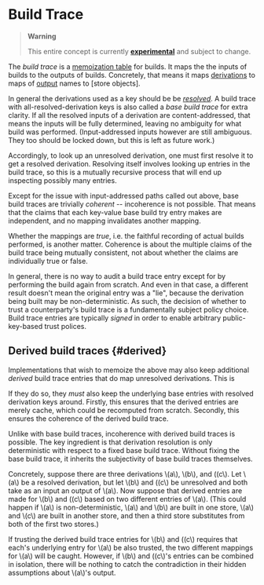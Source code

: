 # Build Trace

> **Warning**
>
> This entire concept is currently
> [**experimental**](@docroot@/development/experimental-features.md#xp-feature-ca-derivations)
> and subject to change.

The *build trace* is a [memoization table](https://en.wikipedia.org/wiki/Memoization) for builds.
It maps the the inputs of builds to the outputs of builds.
Concretely, that means it maps [derivations][derivation] to maps of [output] names to [store objects].

In general the derivations used as a key should be be [*resolved*](./resolution.md).
A build trace with all-resolved-derivation keys is also called a *base build trace* for extra clarity.
If all the resolved inputs of a derivation are content-addressed, that means the inputs will be fully determined, leaving no ambiguity for what build was performed.
(Input-addressed inputs however are still ambiguous. They too should be locked down, but this is left as future work.)

Accordingly, to look up an unresolved derivation, one must first resolve it to get a resolved derivation.
Resolving itself involves looking up entries in the build trace, so this is a mutually recursive process that will end up inspecting possibly many entries.

Except for the issue with input-addressed paths called out above, base build traces are trivially *coherent* -- incoherence is not possible.
That means that the claims that each key-value base build try entry makes are independent, and no mapping invalidates another mapping.

Whether the mappings are *true*, i.e. the faithful recording of actual builds performed, is another matter.
Coherence is about the multiple claims of the build trace being mutually consistent, not about whether the claims are individually true or false.

In general, there is no way to audit a build trace entry except for by performing the build again from scratch.
And even in that case, a different result doesn't mean the original entry was a "lie", because the derivation being built may be non-deterministic.
As such, the decision of whether to trust a counterparty's build trace is a fundamentally subject policy choice.
Build trace entries are typically *signed* in order to enable arbitrary public-key-based trust polices.

## Derived build traces {#derived}

Implementations that wish to memoize the above may also keep additional *derived* build trace entries that do map unresolved derivations.
This is

If they do so, they *must* also keep the underlying base entries with resolved derivation keys around.
Firstly, this ensures that the derived entries are merely cache, which could be recomputed from scratch.
Secondly, this ensures the coherence of the derived build trace.

Unlike with base build traces, incoherence with derived build traces is possible.
The key ingredient is that derivation resolution is only deterministic with respect to a fixed base build trace.
Without fixing the base build trace, it inherits the subjectivity of base build traces themselves.

Concretely, suppose there are three derivations \\(a\\), \\(b\\), and \((c\\).
Let \\(a\\) be a resolved derivation, but let \\(b\\) and \((c\\) be unresolved and both take as an input an output of \\(a\\).
Now suppose that derived entries are made for \\(b\\) and \((c\\) based on two different entries of \\(a\\).
(This could happen if \\(a\\) is non-deterministic, \\(a\\) and \\(b\\) are built in one store, \\(a\\) and \\(c\\) are built in another store, and then a third store substitutes from both of the first two stores.)

If trusting the derived build trace entries for \\(b\\) and \((c\\) requires that each's underlying entry for \\(a\\) be also trusted, the two different mappings for \\(a\\) will be caught.
However, if \\(b\\) and \((c\\)'s entries can be combined in isolation, there will be nothing to catch the contradiction in their hidden assumptions about \\(a\\)'s output.

[derivation]: ./derivation/index.md
[output]: ./derivation/outputs/index.md
